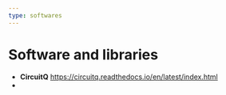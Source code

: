 ```yaml
---
type: softwares
---
```


# Software and libraries



- **CircuitQ** https://circuitq.readthedocs.io/en/latest/index.html
-  
